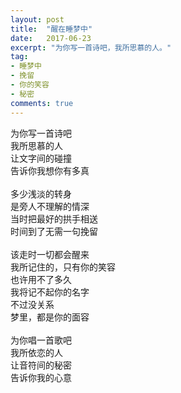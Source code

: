 ```yaml
---
layout: post
title:  "醒在睡梦中"
date:   2017-06-23
excerpt: "为你写一首诗吧，我所思慕的人。"
tag:
- 睡梦中 
- 挽留
- 你的笑容
- 秘密 
comments: true
---
```


为你写一首诗吧<br>
我所思慕的人<br>
让文字间的碰撞<br>
告诉你我想你有多真<br>
<br>
多少浅淡的转身<br>
是旁人不理解的情深<br>
当时把最好的拱手相送<br>
时间到了无需一句挽留<br>
<br>
该走时一切都会醒来<br>
我所记住的，只有你的笑容<br>
也许用不了多久<br>
我将记不起你的名字<br>
不过没关系<br>
梦里，都是你的面容<br>
<br>
为你唱一首歌吧<br>
我所依恋的人<br>
让音符间的秘密<br>
告诉你我的心意

